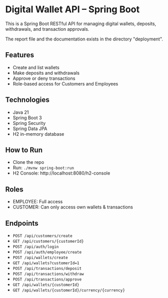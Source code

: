 # Digital Wallet API – Spring Boot

This is a Spring Boot RESTful API for managing digital wallets, deposits, withdrawals, and transaction approvals.

The report file and the documentation exists in the directory "deployment".

## Features
- Create and list wallets
- Make deposits and withdrawals
- Approve or deny transactions
- Role-based access for Customers and Employees

## Technologies
- Java 21
- Spring Boot 3
- Spring Security 
- Spring Data JPA
- H2 in-memory database

## How to Run
- Clone the repo
- Run: `./mvnw spring-boot:run`
- H2 Console: http://localhost:8080/h2-console

## Roles
- EMPLOYEE: Full access
- CUSTOMER: Can only access own wallets & transactions

## Endpoints
- `POST /api/customers/create`
- `GET /api/customers/{customerId}`
- `POST /api/auth/login`
- `POST /api/auth/employee/create`
- `POST /api/wallets/create`
- `GET /api/wallets?customerId=1`
- `POST /api/transactions/deposit`
- `POST /api/transactions/withdraw`
- `POST /api/transactions/approve`
- `GET /api/wallets/{customerId}`
- `GET /api/wallets/{customerId}/currency/{currency}`
